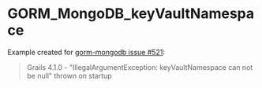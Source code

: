 # GORM_MongoDB_keyVaultNamespace
Example created for [gorm-mongodb issue #521](https://github.com/grails/gorm-mongodb/issues/521):
> Grails 4.1.0 - "IllegalArgumentException: keyVaultNamespace can not be null" thrown on startup
